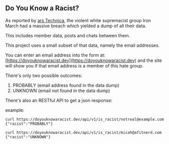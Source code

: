 ## Do You Know a Racist?

As reported by [ars Technica](https://arstechnica.com/information-technology/2019/11/massive-data-dump-exposes-members-of-website-for-violent-white-supremacists/), the violent white supremacist group Iron March had a massive breach which yielded a dump of all their data.

This includes member data, posts and chats between them.

This project uses a small subset of that data, namely the email addresses.

You can enter an email address into the form at: [https://doyouknowaracist.dev](https://doyouknowaracist.dev) and the site will show you if that email address is a member of this hate group.

There's only two possible outcomes:

1. PROBABLY (email address found in the data dump)
2. UNKNOWN (email not found in the data dump)

There's also an RESTful API to get a json response:

example:
```
curl https://doyouknowaracist.dev/api/v1/is_racist/notreal@example.com
{"racist":"PROBABLY"}

curl https://doyouknowaracist.dev/api/v1/is_racist/micah@afitnerd.com
{"racist":"UNKNOWN"}
```

